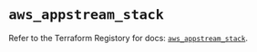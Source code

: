 # `aws_appstream_stack`

Refer to the Terraform Registory for docs: [`aws_appstream_stack`](https://registry.terraform.io/providers/hashicorp/aws/5.28.0/docs/resources/appstream_stack).
